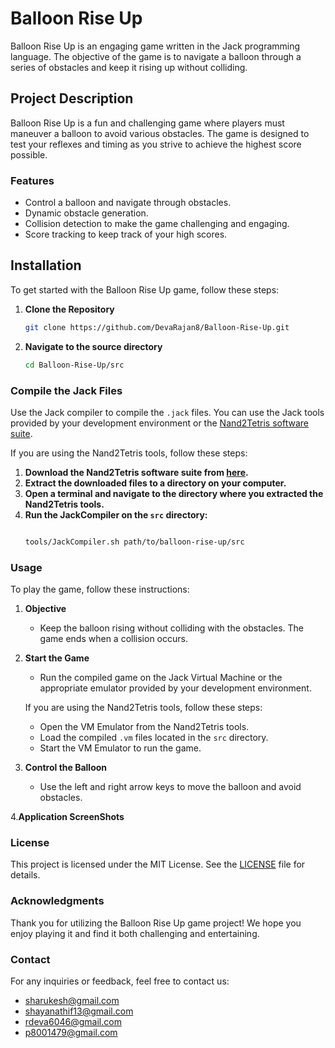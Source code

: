 # Balloon Rise Up

Balloon Rise Up is an engaging game written in the Jack programming language. The objective of the game is to navigate a balloon through a series of obstacles and keep it rising up without colliding.

## Project Description
Balloon Rise Up is a fun and challenging game where players must maneuver a balloon to avoid various obstacles. The game is designed to test your reflexes and timing as you strive to achieve the highest score possible.

### Features
- Control a balloon and navigate through obstacles.
- Dynamic obstacle generation.
- Collision detection to make the game challenging and engaging.
- Score tracking to keep track of your high scores.

## Installation
To get started with the Balloon Rise Up game, follow these steps:

1. **Clone the Repository**
   ```sh
   git clone https://github.com/DevaRajan8/Balloon-Rise-Up.git
2. **Navigate to the source directory**
   ```sh
   cd Balloon-Rise-Up/src

### Compile the Jack Files

Use the Jack compiler to compile the `.jack` files. You can use the Jack tools provided by your development environment or the [Nand2Tetris software suite](https://www.nand2tetris.org/software).

If you are using the Nand2Tetris tools, follow these steps:

1. **Download the Nand2Tetris software suite from [here](https://www.nand2tetris.org/software).**
2. **Extract the downloaded files to a directory on your computer.**
3. **Open a terminal and navigate to the directory where you extracted the Nand2Tetris tools.**
4. **Run the JackCompiler on the `src` directory:**
   ```sh
   
   tools/JackCompiler.sh path/to/balloon-rise-up/src

### Usage

To play the game, follow these instructions:

1. **Objective**
   - Keep the balloon rising without colliding with the obstacles. The game ends when a collision occurs.

2. **Start the Game**
   - Run the compiled game on the Jack Virtual Machine or the appropriate emulator provided by your development environment.
   
   If you are using the Nand2Tetris tools, follow these steps:
   - Open the VM Emulator from the Nand2Tetris tools.
   - Load the compiled `.vm` files located in the `src` directory.
   - Start the VM Emulator to run the game.

3. **Control the Balloon**
   - Use the left and right arrow keys to move the balloon and avoid obstacles.

4.**Application ScreenShots**
  
### License

This project is licensed under the MIT License. See the [LICENSE](LICENSE) file for details.

### Acknowledgments

Thank you for utilizing the Balloon Rise Up game project! We hope you enjoy playing it and find it both challenging and entertaining.

### Contact

For any inquiries or feedback, feel free to contact us:

- sharukesh@gmail.com
- shayanathif13@gmail.com
- rdeva6046@gmail.com
- p8001479@gmail.com

